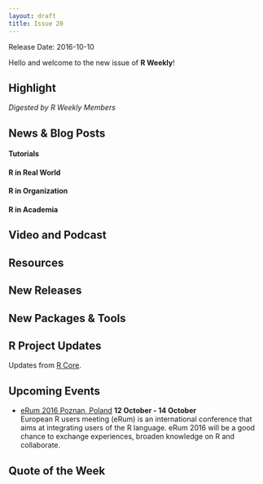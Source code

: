 ```yaml
---
layout: draft
title: Issue 20
---
```


Release Date: 2016-10-10

Hello and welcome to the new issue of **R Weekly**!

## Highlight

*Digested by R Weekly Members*


## News & Blog Posts

#### Tutorials



#### R in Real World



#### R in Organization



#### R in Academia


## Video and Podcast



## Resources



## New Releases



## New Packages & Tools



## R Project Updates

Updates from [R Core](http://developer.r-project.org/blosxom.cgi/R-devel/NEWS).




## Upcoming Events

+ [eRum 2016 Poznan, Poland](http://erum.ue.poznan.pl/)  **12 October - 14 October** <br>
European R users meeting (eRum) is an international conference that aims at integrating users of the R language. eRum 2016 will be a good chance to exchange experiences, broaden knowledge on R and collaborate. <br /> 

## Quote of the Week



<p><small id="page_view">&nbsp;</small></p>
